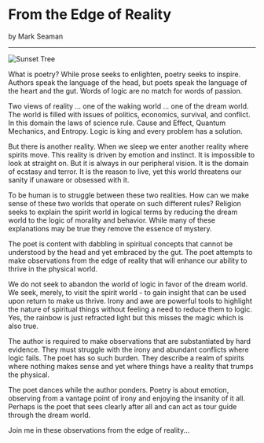 # From the Edge of Reality

by Mark Seaman

---

![Sunset Tree](img/sunset-tree.jpg)

What is poetry?  While prose seeks to enlighten, poetry seeks to inspire. 
Authors speak the language of the head, but poets speak the language of the
heart and the gut.  Words of logic are no match for words of passion.

Two views of reality ... one of the waking world ... one of the dream world. 
The world is filled with issues of politics, economics, survival, and conflict.
In this domain the laws of science rule.  Cause and Effect, Quantum Mechanics,
and Entropy.  Logic is king and every problem has a solution.

But there is another reality. When we sleep we enter another reality where
spirits move. This reality is driven by emotion and instinct.  It is impossible
to look at straight on.  But it is always in our peripheral vision.  It is the
domain of ecstasy and terror.  It is the reason to live,  yet this world
threatens our sanity if unaware or obsessed with it.

To be human is to struggle between these two realities. How can we make sense of
these two worlds that operate on such different rules?  Religion seeks to
explain the spirit world in logical terms by reducing the dream world to the
logic of morality and behavior.  While many of these explanations may be true
they remove the essence of mystery.

The poet is content with dabbling in spiritual concepts that cannot be
understood by the head and yet embraced by the gut.  The poet attempts to make
observations from the edge of reality that will enhance our ability to thrive in
the physical world.

We do not seek to abandon the world of logic in favor of the dream world.  We
seek,  merely,  to visit the spirit world - to gain insight that can be used
upon return to make us thrive.  Irony and awe are powerful tools to highlight
the nature of spiritual things without feeling a need to reduce them to logic. 
Yes, the rainbow is just refracted light but this misses the magic which is also
true.

The author is required to make observations that are substantiated by hard
evidence. They must struggle with the irony and abundant conflicts where logic
fails.  The poet has so such burden.  They describe a realm of spirits where
nothing makes sense and yet where things have a reality that trumps the
physical.

The poet dances while the author ponders.  Poetry is about emotion, observing
from a vantage point of irony and enjoying the insanity of it all. Perhaps is
the poet that sees clearly after all and can act as tour guide through the dream
world.

Join me in these observations from the edge of reality...


